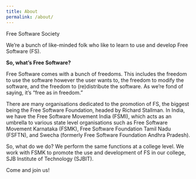 ```yaml
---
title: About
permalink: /about/
---
```


<p class="lead">Free Software Society</p>

We’re a bunch of like-minded folk who like to learn to use and develop Free Software (FS).

<strong>So, what’s Free Software?</strong>

Free Software comes with a bunch of freedoms. This includes the freedom to use the software however the user wants to, the freedom to modify the software, and the freedom to (re)distribute the software. As we’re fond of saying, it’s “free as in freedom.”

There are many organisations dedicated to the promotion of FS, the biggest being the Free Software Foundation, headed by Richard Stallman. In India, we have the Free Software Movement India (FSMI), which acts as an umbrella to various state level organisations such as Free Software Movement Karnataka (FSMK), Free Software Foundation Tamil Nadu (FSFTN), and Swecha (formerly Free Software Foundation Andhra Pradesh).

So, what do we do? We perform the same functions at a college level. We work with FSMK to promote the use and development of FS in our college, SJB Institute of Technology (SJBIT).

Come and join us!
